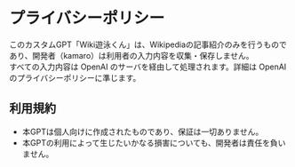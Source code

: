 # プライバシーポリシー

このカスタムGPT「Wiki遊泳くん」は、Wikipediaの記事紹介のみを行うものであり、開発者（kamaro）は利用者の入力内容を収集・保存しません。  
すべての入力内容は OpenAI のサーバを経由して処理されます。詳細は OpenAI のプライバシーポリシーに準じます。  

## 利用規約
- 本GPTは個人向けに作成されたものであり、保証は一切ありません。  
- 本GPTの利用によって生じたいかなる損害についても、開発者は責任を負いません。